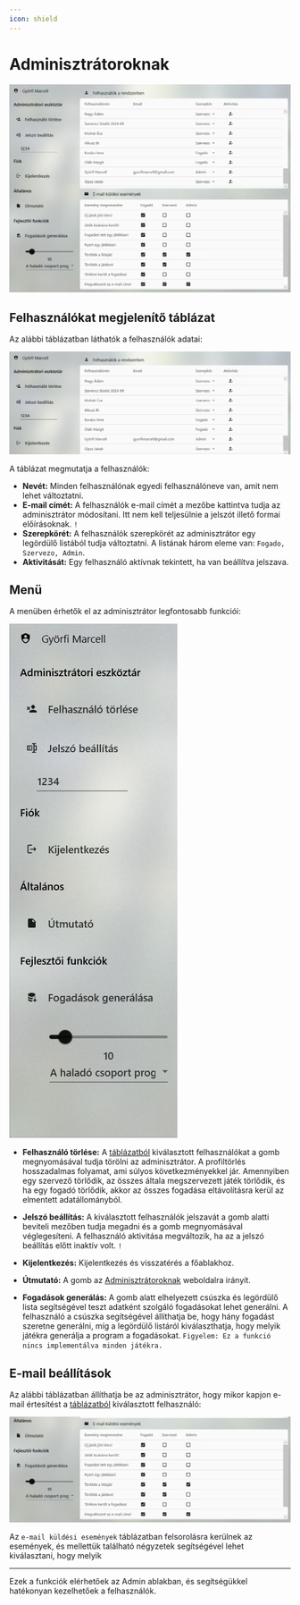 ```yaml
---
icon: shield
---
```

# Adminisztrátoroknak

![EgészAblak](../img/felhasznaloi/adminisztratoroknak/ablak.jpg)

## <a name="tablazat">Felhasználókat megjelenítő táblázat</a>

Az alábbi táblázatban láthatók a felhasználók adatai:

![Felhasználók táblázat](../img/felhasznaloi/adminisztratoroknak/felhasznalotablazat.jpg)

A táblázat megmutatja a felhasználók:

- **Nevét:** Minden felhasználónak egyedi felhasználóneve van, amit nem lehet változtatni.
- **E-mail címét:** A felhasználók e-mail címét a mezőbe kattintva tudja az adminisztrátor módosítani. Itt nem kell teljesülnie a jelszót illető formai előírásoknak. <span title="A program összes beviteli mezőjén le van tiltva a ';' karakter használata, mert ez hibát okozna a fájlba mentés során.">`!`</span>
- **Szerepkörét:** A felhasználók szerepkörét az adminisztrátor egy legördülő listából tudja változtatni. A listának három eleme van: `Fogado, Szervezo, Admin`.
- **Aktivitását:** Egy felhasználó aktívnak tekintett, ha van beállítva jelszava.


## Menü

A menüben érhetők el az adminisztrátor legfontosabb funkciói:

![Menü](../img/felhasznaloi/adminisztratoroknak/menu.jpg)

- **Felhasználó törlése:** A [táblázatból](#tablazat) kiválasztott felhasználókat a gomb megnyomásával tudja törölni az adminisztrátor. A  profiltörlés hosszadalmas folyamat, ami súlyos következményekkel jár. Amennyiben egy szervező törlődik, az összes általa megszervezett játék törlődik, és ha egy fogadó törlődik, akkor az összes fogadása eltávolításra kerül az elmentett adatállományból.
- **Jelszó beállítás:** A kiválasztott felhasználók jelszavát a gomb alatti beviteli mezőben tudja megadni és a gomb megnyomásával véglegesíteni. A felhasználó aktivitása megváltozik, ha az a jelszó beállítás előtt inaktív volt.
<span title="A program összes beviteli mezőjén le van tiltva a ';' karakter használata, mert ez hibát okozna a fájlba mentés során.">`!`</span>

- **Kijelentkezés:** Kijelentkezés és visszatérés a főablakhoz.
- **Útmutató:** A gomb az [Adminisztrátoroknak](admin.md) weboldalra irányít.
- **Fogadások generálás:** A gomb alatt elhelyezett csúszka és legördülő lista segítségével teszt adatként szolgáló fogadásokat lehet generálni. A felhasználó a csúszka segítségével állíthatja be, hogy hány fogadást szeretne generálni, míg a legördülő listáról kiválaszthatja, hogy melyik játékra generálja a program a fogadásokat. `Figyelem: Ez a funkció nincs implementálva minden játékra.`

## <a name="emailBeallitas">E-mail beállítások</a>

Az alábbi táblázatban állíthatja be az adminisztrátor, hogy mikor kapjon e-mail értesítést a [táblázatból](#tablazat) kiválasztott felhasználó:

![Email beállítások táblázat](../img/felhasznaloi/adminisztratoroknak/emailtablazat.jpg)

Az `e-mail küldési események` táblázatban felsorolásra kerülnek az események, és mellettük található négyzetek segítségével lehet kiválasztani, hogy melyik

***
Ezek a funkciók elérhetőek az Admin ablakban, és segítségükkel
hatékonyan kezelhetőek a felhasználók.

